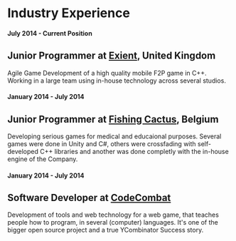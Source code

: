 # Industry Experience

#### July 2014 - Current Position

## Junior Programmer at [Exient](http://www.exient.com), United Kingdom

Agile Game Development of a high quality mobile F2P game in C++. Working in a large team using in-house technology across several studios.

#### January 2014 - July 2014

## Junior Programmer at [Fishing Cactus](http://www.fishingcactus.com), Belgium

Developing serious games for medical and educaional purposes. Several games were done in Unity and C#, others were crossfading with self-developed C++ libraries and another was done completly with the in-house engine of the Company.

#### January 2014 - July 2014

## Software Developer at [CodeCombat](http://www.codecombat.com)

Development of tools and web technology for a web game, that teaches people how to program, in several (computer) languages. It's one of the bigger open source project and a true YCombinator Success story.

